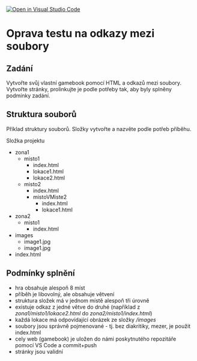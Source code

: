 [![Open in Visual Studio Code](https://classroom.github.com/assets/open-in-vscode-c66648af7eb3fe8bc4f294546bfd86ef473780cde1dea487d3c4ff354943c9ae.svg)](https://classroom.github.com/online_ide?assignment_repo_id=9259045&assignment_repo_type=AssignmentRepo)
# Oprava testu na odkazy mezi soubory

## Zadání

Vytvořte svůj vlastní gamebook pomocí HTML a odkazů mezi soubory. Vytvořte stránky, prolinkujte je podle potřeby tak, aby byly splněny podmínky zadání.

## Struktura souborů

Příklad struktury souborů. Složky vytvořte a nazvěte podle potřeb příběhu.

Složka projektu

* zona1
    * misto1
        * index.html
        * lokace1.html
        * lokace2.html
    * misto2
        * index.html
        * mistoVMiste2
            * index.html
            * lokace1.html
* zona2
    * misto1
        * index.html
* images
    * image1.jpg
    * image1.jpg
* index.html

## Podmínky splnění

* hra obsahuje alespoň 8 míst
* příběh je libovolný, ale obsahuje větvení
* struktura složek má v jednom místě alespoň tři úrovně
* existuje odkaz z jedné větve do druhé (například z *zona1/misto1/lokace2.html* do *zona2/misto1/index.html*)
* každá lokace má odpovídající obrázek ze složky */images*
* soubory jsou správně pojmenované - tj. bez diakritiky, mezer, je použit index.html
* cely web (gamebook) je uložen do námi poskytnutého repozitáře pomocí VS Code a commit+push
* stránky jsou validní
